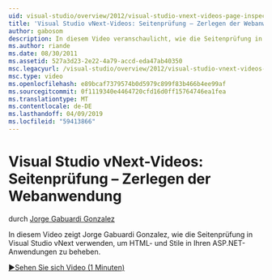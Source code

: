 ```yaml
---
uid: visual-studio/overview/2012/visual-studio-vnext-videos-page-inspector-decomposing-your-web-application
title: 'Visual Studio vNext-Videos: Seitenprüfung – Zerlegen der Webanwendung | Microsoft-Dokumentation'
author: gabosom
description: In diesem Video veranschaulicht, wie die Seitenprüfung in Visual Studio vNext zu verwenden, um die Problembehandlung von HTML und Stile in Ihrer ASP.NET-Anwendung Jorge Gabuardi Gonzalez...
ms.author: riande
ms.date: 08/30/2011
ms.assetid: 527a3d23-2e22-4a79-accd-eda47ab40350
msc.legacyurl: /visual-studio/overview/2012/visual-studio-vnext-videos-page-inspector-decomposing-your-web-application
msc.type: video
ms.openlocfilehash: e89bcaf7379574b0d5979c899f83b466b4ee99af
ms.sourcegitcommit: 0f1119340e4464720cfd16d0ff15764746ea1fea
ms.translationtype: MT
ms.contentlocale: de-DE
ms.lasthandoff: 04/09/2019
ms.locfileid: "59413866"
---
```

# <a name="visual-studio-vnext-videos-page-inspector---decomposing-your-web-application"></a>Visual Studio vNext-Videos: Seitenprüfung – Zerlegen der Webanwendung

durch [Jorge Gabuardi Gonzalez](https://github.com/gabosom)

In diesem Video zeigt Jorge Gabuardi Gonzalez, wie die Seitenprüfung in Visual Studio vNext verwenden, um HTML- und Stile in Ihren ASP.NET-Anwendungen zu beheben.

[&#9654;Sehen Sie sich Video (1 Minuten)](https://channel9.msdn.com/Blogs/ASP-NET-Site-Videos/visual-studio-vnext-videos-page-inspector-decomposing-your-web-application)
